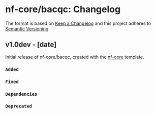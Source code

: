 # nf-core/bacqc: Changelog

The format is based on [Keep a Changelog](https://keepachangelog.com/en/1.0.0/)
and this project adheres to [Semantic Versioning](https://semver.org/spec/v2.0.0.html).

## v1.0dev - [date]

Initial release of nf-core/bacqc, created with the [nf-core](https://nf-co.re/) template.

### `Added`

### `Fixed`

### `Dependencies`

### `Deprecated`
